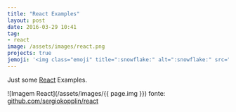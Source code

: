 ```yaml
---
title: "React Examples"
layout: post
date: 2016-03-29 10:41
tag:
- react
image: /assets/images/react.png
projects: true
jemoji: '<img class="emoji" title=":snowflake:" alt=":snowflake:" src="https://assets.github.com/images/icons/emoji/unicode/2744.png" height="20" width="20" align="absmiddle">'
---
```

Just some [React](https://facebook.github.io/react/) Examples.

![Imagem React](/assets/images/{{ page.img }})
<span class="img-description">fonte: [github.com/sergiokopplin/react](https://github.com/sergiokopplin/react)</span>
